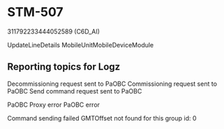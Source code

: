 # STM-507

311792233444052589 (C6D_AI)

UpdateLineDetails MobileUnitMobileDeviceModule

## Reporting topics for Logz

Decommissioning request sent to PaOBC
Commissioning request sent to PaOBC
Send command request sent to PaOBC

PaOBC Proxy error
PaOBC error


Command sending failed
GMTOffset not found for this group id: 0


